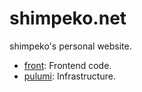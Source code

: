 # shimpeko.net

shimpeko's personal website.

- [front](./front/):  Frontend code.
- [pulumi](./pulumi/): Infrastructure.

